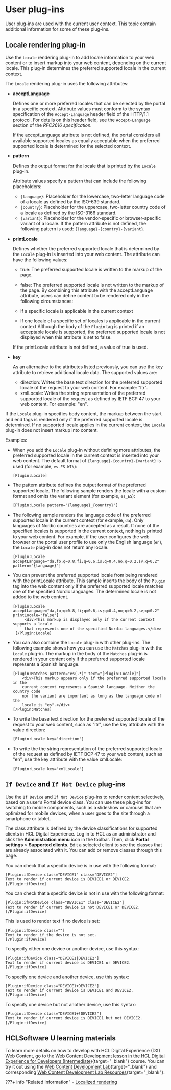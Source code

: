 # User plug-ins

User plug-ins are used with the current user context. This topic contain additional information for some of these plug-ins.

## Locale rendering plug-in

Use the `Locale` rendering plug-in to add locale information to your web content or to insert markup into your web content, depending on the current locale. This plug-in determines the preferred supported locale in the current context.

The `Locale` rendering plug-in uses the following attributes:

-   **acceptLanguage**

    Defines one or more preferred locales that can be selected by the portal in a specific context. Attribute values must conform to the syntax specification of the `Accept-Language` header field of the HTTP/1.1 protocol. For details on this header field, see the `Accept-Language` section of the *RFC2616 specification.*

    If the acceptLanguage attribute is not defined, the portal considers all available supported locales as equally acceptable when the preferred supported locale is determined for the selected context.

-   **pattern**

    Defines the output format for the locale that is printed by the `Locale` plug-in.

    Attribute values specify a pattern that can include the following placeholders:

    -   `{language}`: Placeholder for the lowercase, two-letter language code of a locale as defined by the ISO-639 standard.
    -   `{country}`: Placeholder for the uppercase, two-letter country code of a locale as defined by the ISO-3166 standard.
    -   `{variant}`: Placeholder for the vendor-specific or browser-specific variant of a locale.
    If the pattern attribute is not defined, the following pattern is used: `{language}-{country}-{variant}`.

-   **printLocale**

    Defines whether the preferred supported locale that is determined by the `Locale` plug-in is inserted into your web content. The attribute can have the following values:

    -   true: The preferred supported locale is written to the markup of the page.
    -   false: The preferred supported locale is not written to the markup of the page.
    By combining this attribute with the acceptLanguage attribute, users can define content to be rendered only in the following circumstances:

    -   If a specific locale is applicable in the current context
    -   If one locale of a specific set of locales is applicable in the current context
    Although the body of the `Plugin` tag is printed if an acceptable locale is supported, the preferred supported locale is not displayed when this attribute is set to false.

    If the printLocale attribute is not defined, a value of true is used.

-   **key**

    As an alternative to the attributes listed previously, you can use the key attribute to retrieve additional locale data. The supported values are:

    -   direction: Writes the base text direction for the preferred supported locale of the request to your web content. For example: "ltr".
    -   xmlLocale: Writes the string representation of the preferred supported locale of the request as defined by IETF BCP 47 to your web content. For example: "en".

If the `Locale` plug-in specifies body content, the markup between the start and end tags is rendered only if the preferred supported locale is determined. If no supported locale applies in the current context, the `Locale` plug-in does not insert markup into content.

Examples:

-   When you add the `Locale` plug-in without defining more attributes, the preferred supported locale in the current context is inserted into your web content. The default format of `{language}-{country}-{variant}` is used \(for example, `es-ES-WIN`\):

    ```
    [Plugin:Locale]
    ```

-   The pattern attribute defines the output format of the preferred supported locale. The following sample renders the locale with a custom format and omits the variant element \(for example, `es_ES`\):

    ```
    [Plugin:Locale pattern="{language}_{country}"]
    ```

-   The following sample renders the language code of the preferred supported locale in the current context \(for example, `da`\). Only languages of Nordic countries are accepted as a result. If none of the specified locales is supported in the current context, nothing is printed to your web content. For example, if the user configures the web browser or the portal user profile to use only the English language \(`en`\), the `Locale` plug-in does not return any locale.

    ```
    [Plugin:Locale acceptLanguage="da,fo;q=0.8,fi;q=0.6,is;q=0.4,no;q=0.2,sv;q=0.2" 
    pattern="{language}"]
    ```

-   You can prevent the preferred supported locale from being rendered with the printLocale attribute. This sample inserts the body of the `Plugin` tag into the web content only if the preferred supported locale matches one of the specified Nordic languages. The determined locale is not added to the web content.

    ```
    [Plugin:Locale acceptLanguage="da,fo;q=0.8,fi;q=0.6,is;q=0.4,no;q=0.2,sv;q=0.2" 
    printLocale="false"]
         <div>This markup is displayed only if the current context supports a locale 
         that represents one of the specified Nordic languages.</div>
     [/Plugin:Locale]
    ```

-   You can also combine the `Locale` plug-in with other plug-ins. The following example shows how you can use the `Matches` plug-in with the `Locale` plug-in. The markup in the body of the `Matches` plug-in is rendered in your content only if the preferred supported locale represents a Spanish language.

    ```
    [Plugin:Matches pattern="es(.*)" text="[Plugin:Locale]"] 
        <div>This markup appears only if the preferred supported locale in the 
        current context represents a Spanish language. Neither the country code 
        nor the variant are important as long as the language code of the 
        locale is "es".</div>
    [/Plugin:Matches]
    ```

-   To write the base text direction for the preferred supported locale of the request to your web content, such as "ltr", use the key attribute with the value direction:

    ```
    [Plugin:Locale key="direction"]
    ```

-   To write the the string representation of the preferred supported locale of the request as defined by IETF BCP 47 to your web content, such as "en", use the key attribute with the value xmlLocale:

    ```
    [Plugin:Locale key="xmlLocale"]
    ```


## `If Device` and `If Not Device` plug-ins

Use the `If Device` and `If Not Device` plug-ins to render content selectively, based on a user’s Portal device class. You can use these plug-ins for switching to mobile components, such as a slideshow or carousel that are optimized for mobile devices, when a user goes to the site through a smartphone or tablet.

The class attribute is defined by the device classifications for supported clients in HCL Digital Experience. Log in to HCL as an administrator and click the **Administration menu** icon in the toolbar. Then, click **Portal settings** \> **Supported clients**. Edit a selected client to see the classes that are already associated with it. You can add or remove classes through this page.

You can check that a specific device is in use with the following format:

```
[Plugin:ifDevice class="DEVICE1" class="DEVICE2"]
Text to render if current device is DEVICE1 or DEVICE2.
[/Plugin:ifDevice]
```

You can check that a specific device is not in use with the following format:

```
[Plugin:ifNotDevice class="DEVICE1" class="DEVICE2"]
Text to render if current device is not DEVICE1 or DEVICE2.
[/Plugin:ifDevice]
```

This is used to render text if no device is set:

```
[Plugin:ifDevice class=""]
Text to render if the device is not set.
[/Plugin:ifDevice]
```

To specify either one device or another device, use this syntax:

```
[Plugin:ifDevice class="DEVICE1|DEVICE2"]
Text to render if current device is DEVICE1 or DEVICE2.
[/Plugin:ifDevice]
```

To specify one device and another device, use this syntax:

```
[Plugin:ifDevice class="DEVICE1+DEVICE2"]
Text to render if current device is DEVICE1 and DEVICE2.
[/Plugin:ifDevice]
```

To specify one device but not another device, use this syntax:

```
[Plugin:ifDevice class="DEVICE1+!DEVICE2"]
Text to render if current device is DEVICE1 but not DEVICE2.
[/Plugin:ifDevice]
```

## HCLSoftware U learning materials

To learn more details on how to develop with HCL Digital Experience (DX) Web Content, go to the [Web Content Development lesson in the HCL Digital Experience for Developers (Intermediate)](https://hclsoftwareu.hcltechsw.com/component/axs/?view=sso_config&id=3&forward=https%3A%2F%2Fhclsoftwareu.hcltechsw.com%2Fcourses%2Flesson%2F%3Fid%3D3500){target="_blank"} course. You can try it out using the [Web Content Development Lab](https://hclsoftwareu.hcltechsw.com/images/Lc4sMQCcN5uxXmL13gSlsxClNTU3Mjc3NTc4MTc2/DS_Academy/DX/Developer/HDX-DEV-200_Web_Content_Development.pdf){target="_blank"} and corresponding [Web Content Development Lab Resources](https://hclsoftwareu.hcltechsw.com/images/Lc4sMQCcN5uxXmL13gSlsxClNTU3Mjc3NTc4MTc2/DS_Academy/DX/Developer/HDX-DEV-200_Web_Content_Development_Lab_Resources.zip){target="_blank"}.

???+ info "Related information"
    - [Localized rendering](../../../../multi_lingual/using_mls/wcm_mls_rendering.md)

